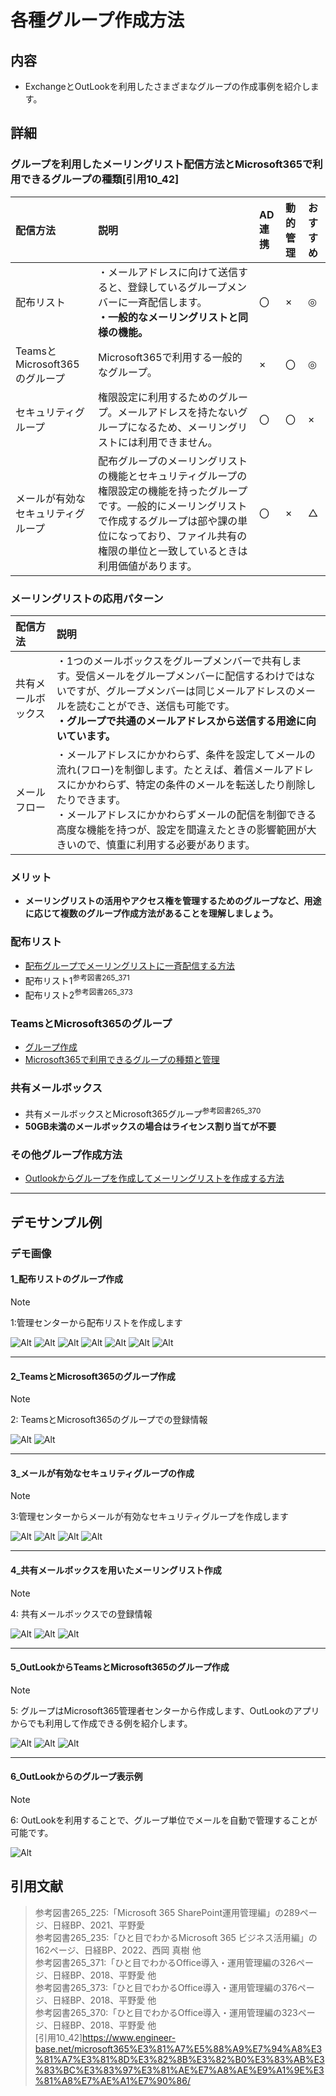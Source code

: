 # 各種グループ作成方法

## 内容

- ExchangeとOutLookを利用したさまざまなグループの作成事例を紹介します。

## 詳細

### グループを利用したメーリングリスト配信方法とMicrosoft365で利用できるグループの種類[引用10_42]

|配信方法|説明|AD連携|動的管理|おすすめ|
|:--|:--|:--|:--|:--|
|配布リスト|・メールアドレスに向けて送信すると、登録しているグループメンバーに一斉配信します。<br>  **・一般的なメーリングリストと同様の機能。**|〇|×|◎|
|TeamsとMicrosoft365のグループ|Microsoft365で利用する一般的なグループ。|×|〇|◎|
|セキュリティグループ|権限設定に利用するためのグループ。メールアドレスを持たないグループになるため、メーリングリストには利用できません。|〇|〇|×|
|メールが有効なセキュリティグループ|配布グループのメーリングリストの機能とセキュリティグループの権限設定の機能を持ったグループです。一般的にメーリングリストで作成するグループは部や課の単位になっており、ファイル共有の権限の単位と一致しているときは利用価値があります。|〇|×|△|

### メーリングリストの応用パターン

|配信方法|説明|
|:--|:--|
|共有メールボックス|・1つのメールボックスをグループメンバーで共有します。受信メールをグループメンバーに配信するわけではないですが、グループメンバーは同じメールアドレスのメールを読むことができ、送信も可能です。<br>**・グループで共通のメールアドレスから送信する用途に向いています。**|
|メールフロー|・メールアドレスにかかわらず、条件を設定してメールの流れ(フロー)を制御します。たとえば、着信メールアドレスにかかわらず、特定の条件のメールを転送したり削除したりできます。<br>・メールアドレスにかかわらずメールの配信を制御できる高度な機能を持つが、設定を間違えたときの影響範囲が大きいので、慎重に利用する必要があります。|

### メリット

- **メーリングリストの活用やアクセス権を管理するためのグループなど、用途に応じて複数のグループ作成方法があることを理解しましょう。**

### 配布リスト

- [配布グループでメーリングリストに一斉配信する方法](https://www.teijitaisya.com/haihu-group/)
- 配布リスト1<sup>参考図書265_371</sup>
- 配布リスト2<sup>参考図書265_373</sup>

### TeamsとMicrosoft365のグループ

- [グループ作成](716_M365_10_販売促進デモ一覧100_初期導入の流れ.md#グループ作成)
- [Microsoft365で利用できるグループの種類と管理](https://www.engineer-base.net/microsoft365%E3%81%A7%E5%88%A9%E7%94%A8%E3%81%A7%E3%81%8D%E3%82%8B%E3%82%B0%E3%83%AB%E3%83%BC%E3%83%97%E3%81%AE%E7%A8%AE%E9%A1%9E%E3%81%A8%E7%AE%A1%E7%90%86/)

### 共有メールボックス

- 共有メールボックスとMicrosoft365グループ<sup>参考図書265_370</sup>
- **50GB未満のメールボックスの場合はライセンス割り当てが不要**

### その他グループ作成方法

- [Outlookからグループを作成してメーリングリストを作成する方法](https://yaritori.jp/shared-inbox/6005/)

---

## デモサンプル例

### デモ画像

#### 1_配布リストのグループ作成

> [!NOTE]
> 1:管理センターから配布リストを作成します

![Alt](../../7_Prj/716_M365/200_インフラサービス/40_メールサービス/40_メールサービス_配布リスト1.png)
![Alt](../../7_Prj/716_M365/200_インフラサービス/40_メールサービス/40_メールサービス_配布リスト2.png)
![Alt](../../7_Prj/716_M365/200_インフラサービス/40_メールサービス/40_メールサービス_配布リスト3.png)
![Alt](../../7_Prj/716_M365/200_インフラサービス/40_メールサービス/40_メールサービス_配布リスト4.png)
![Alt](../../7_Prj/716_M365/200_インフラサービス/40_メールサービス/40_メールサービス_配布リスト5.png)
![Alt](../../7_Prj/716_M365/200_インフラサービス/40_メールサービス/40_メールサービス_配布リスト6.png)
![Alt](../../7_Prj/716_M365/200_インフラサービス/40_メールサービス/40_メールサービス_配布リスト7.png)

---

#### 2_TeamsとMicrosoft365のグループ作成

> [!NOTE]
> 2: TeamsとMicrosoft365のグループでの登録情報

![Alt](../../7_Prj/716_M365/200_インフラサービス/40_メールサービス/40_メールサービス_TeamsとMicrosoft365のグループ1.png)
![Alt](../../7_Prj/716_M365/200_インフラサービス/40_メールサービス/40_メールサービス_TeamsとMicrosoft365のグループ2.png)

---

#### 3_メールが有効なセキュリティグループの作成

> [!NOTE]
> 3:管理センターからメールが有効なセキュリティグループを作成します

![Alt](../../7_Prj/716_M365/200_インフラサービス/40_メールサービス/40_メールサービス_セキュリティグループ4.png)
![Alt](../../7_Prj/716_M365/200_インフラサービス/40_メールサービス/40_メールサービス_セキュリティグループ5.png)
![Alt](../../7_Prj/716_M365/200_インフラサービス/40_メールサービス/40_メールサービス_セキュリティグループ6.png)
![Alt](../../7_Prj/716_M365/200_インフラサービス/40_メールサービス/40_メールサービス_セキュリティグループ7.png)

---

#### 4_共有メールボックスを用いたメーリングリスト作成

> [!NOTE]
> 4: 共有メールボックスでの登録情報

![Alt](../../7_Prj/716_M365/200_インフラサービス/40_メールサービス/40_メールサービス_共有メールボックス1.png)
![Alt](../../7_Prj/716_M365/200_インフラサービス/40_メールサービス/40_メールサービス_共有メールボックス2.png)
![Alt](../../7_Prj/716_M365/200_インフラサービス/40_メールサービス/40_メールサービス_共有メールボックス3.png)

---

#### 5_OutLookからTeamsとMicrosoft365のグループ作成

> [!NOTE]
> 5: グループはMicrosoft365管理者センターから作成します、OutLookのアプリからでも利用して作成できる例を紹介します。

![Alt](../../7_Prj/716_M365/200_インフラサービス/40_メールサービス/40_メールサービス_OutLookからグループ作成1.png)
![Alt](../../7_Prj/716_M365/200_インフラサービス/40_メールサービス/40_メールサービス_OutLookからグループ作成2.png)
![Alt](../../7_Prj/716_M365/200_インフラサービス/40_メールサービス/40_メールサービス_OutLookからグループ作成3.png)

---

#### 6_OutLookからのグループ表示例

> [!NOTE]
> 6: OutLookを利用することで、グループ単位でメールを自動で管理することが可能です。

![Alt](../../7_Prj/716_M365/200_インフラサービス/40_メールサービス/40_メールサービス_OutLookグループ表示1.png)

## 引用文献

> 参考図書265_225:「Microsoft 365 SharePoint運用管理編」の289ページ、日経BP、2021、平野愛  
> 参考図書265_235:「ひと目でわかるMicrosoft 365 ビジネス活用編」の162ページ、日経BP、2022、西岡 真樹 他  
> 参考図書265_371:「ひと目でわかるOffice導入・運用管理編の326ページ、日経BP、2018、平野愛 他  
> 参考図書265_373:「ひと目でわかるOffice導入・運用管理編の376ページ、日経BP、2018、平野愛 他  
> 参考図書265_370:「ひと目でわかるOffice導入・運用管理編の323ページ、日経BP、2018、平野愛 他  
 > [引用10_42]<https://www.engineer-base.net/microsoft365%E3%81%A7%E5%88%A9%E7%94%A8%E3%81%A7%E3%81%8D%E3%82%8B%E3%82%B0%E3%83%AB%E3%83%BC%E3%83%97%E3%81%AE%E7%A8%AE%E9%A1%9E%E3%81%A8%E7%AE%A1%E7%90%86/>
